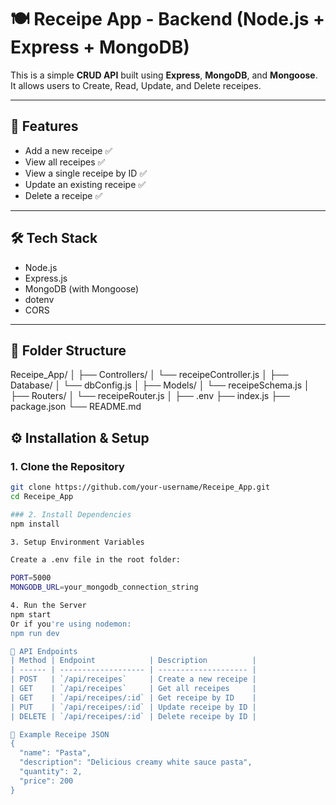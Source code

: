 # 🍽️ Receipe App - Backend (Node.js + Express + MongoDB)

This is a simple **CRUD API** built using **Express**, **MongoDB**, and **Mongoose**. It allows users to Create, Read, Update, and Delete receipes.

---

## 🚀 Features

- Add a new receipe ✅  
- View all receipes ✅  
- View a single receipe by ID ✅  
- Update an existing receipe ✅  
- Delete a receipe ✅  

---

## 🛠️ Tech Stack

- Node.js  
- Express.js  
- MongoDB (with Mongoose)  
- dotenv  
- CORS  

---

## 📁 Folder Structure
Receipe_App/
│
├── Controllers/
│ └── receipeController.js
│
├── Database/
│ └── dbConfig.js
│
├── Models/
│ └── receipeSchema.js
│
├── Routers/
│ └── receipeRouter.js
│
├── .env
├── index.js
├── package.json
└── README.md


## ⚙️ Installation & Setup

### 1. Clone the Repository

```bash
git clone https://github.com/your-username/Receipe_App.git
cd Receipe_App

### 2. Install Dependencies
npm install

3. Setup Environment Variables

Create a .env file in the root folder:

PORT=5000
MONGODB_URL=your_mongodb_connection_string

4. Run the Server
npm start
Or if you're using nodemon:
npm run dev

🧪 API Endpoints
| Method | Endpoint            | Description          |
| ------ | ------------------- | -------------------- |
| POST   | `/api/receipes`     | Create a new receipe |
| GET    | `/api/receipes`     | Get all receipes     |
| GET    | `/api/receipes/:id` | Get receipe by ID    |
| PUT    | `/api/receipes/:id` | Update receipe by ID |
| DELETE | `/api/receipes/:id` | Delete receipe by ID |

📌 Example Receipe JSON
{
  "name": "Pasta",
  "description": "Delicious creamy white sauce pasta",
  "quantity": 2,
  "price": 200
}
